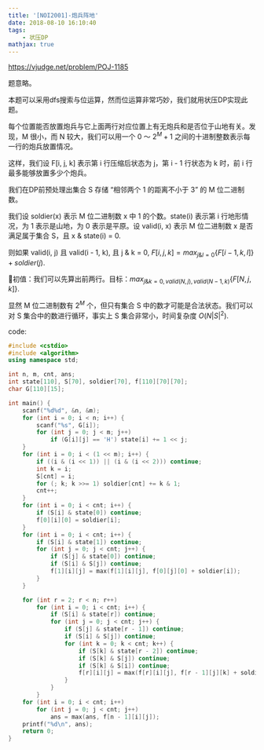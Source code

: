 ```yaml
---
title: '[NOI2001]-炮兵阵地'
date: 2018-08-10 16:10:40
tags: 
    - 状压DP
mathjax: true 
---
```


https://vjudge.net/problem/POJ-1185

题意略。

本题可以采用dfs搜索与位运算，然而位运算非常巧妙，我们就用状压DP实现此题。

每个位置能否放置炮兵与它上面两行对应位置上有无炮兵和是否位于山地有关。发现，M 很小，而 N 较大，我们可以用一个 0 ～ $2 ^ M + 1$ 之间的十进制整数表示每一行的炮兵放置情况。

这样，我们设 F[i, j, k] 表示第 i 行压缩后状态为 j，第 i - 1 行状态为 k 时，前 i 行最多能够放置多少个炮兵。

我们在DP前预处理出集合 S 存储 “相邻两个 1 的距离不小于 3” 的 M 位二进制数。

我们设 soldier(x) 表示 M 位二进制数 x 中 1 的个数。state(i) 表示第 i 行地形情况，为 1 表示是山地，为 0 表示是平原。设 valid(i, x) 表示 M 位二进制数 x 是否满足属于集合 S，且 x & state(i) = 0.

则如果 valid(i, j) 且 valid(i - 1, k), 且 j & k = 0, $F[i, j, k] = max_{j \& l = 0}\{F[i - 1, k, l]\} + soldier(j)$.

初值：我们可以先算出前两行。目标：$max_{j\&k=0, valid(N, j), valid(N - 1, k)}\{F[N, j, k]\}$.

显然 M 位二进制数有 $2^M$ 个，但只有集合 S 中的数才可能是合法状态。我们可以对 S 集合中的数进行循环，事实上 S 集合非常小，时间复杂度 $O(N|S|^2)$.

code:
``` c++
#include <cstdio>
#include <algorithm>
using namespace std;

int n, m, cnt, ans;
int state[110], S[70], soldier[70], f[110][70][70];
char G[110][15];

int main() {
    scanf("%d%d", &n, &m);
    for (int i = 0; i < n; i++) {
        scanf("%s", G[i]);
        for (int j = 0; j < m; j++)
            if (G[i][j] == 'H') state[i] += 1 << j;
    }
    for (int i = 0; i < (1 << m); i++) {
        if ((i & (i << 1)) || (i & (i << 2))) continue;
        int k = i;
        S[cnt] = i;
        for (; k; k >>= 1) soldier[cnt] += k & 1;
        cnt++;
    }
    for (int i = 0; i < cnt; i++) {
        if (S[i] & state[0]) continue;
        f[0][i][0] = soldier[i];
    }
    for (int i = 0; i < cnt; i++) {
        if (S[i] & state[1]) continue;
        for (int j = 0; j < cnt; j++) {
            if (S[j] & state[0]) continue;
            if (S[i] & S[j]) continue;
            f[1][i][j] = max(f[1][i][j], f[0][j][0] + soldier[i]);
        }
    }

    for (int r = 2; r < n; r++)
        for (int i = 0; i < cnt; i++) {
            if (S[i] & state[r]) continue;
            for (int j = 0; j < cnt; j++) {
                if (S[j] & state[r - 1]) continue;
                if (S[i] & S[j]) continue;
                for (int k = 0; k < cnt; k++) {
                    if (S[k] & state[r - 2]) continue;
                    if (S[k] & S[j]) continue;
                    if (S[k] & S[i]) continue;
                    f[r][i][j] = max(f[r][i][j], f[r - 1][j][k] + soldier[i]);
                }
            }
        }
    for (int i = 0; i < cnt; i++)
        for (int j = 0; j < cnt; j++)
            ans = max(ans, f[n - 1][i][j]);
    printf("%d\n", ans);
    return 0;
}
```